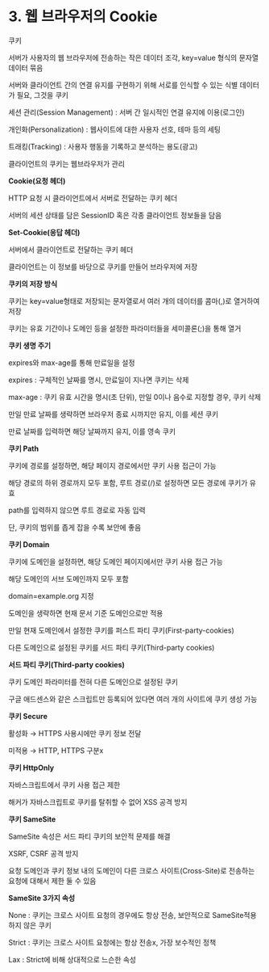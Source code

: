 # 3. 웹 브라우저의 Cookie

쿠키

서버가 사용자의 웹 브라우저에 전송하는 작은 데이터 조각, key=value 형식의 문자열 데이터 묶음

서버와 클라이언트 간의 연결 유지를 구현하기 위해 서로를 인식할 수 있는 식별 데이터가 필요, 그것을 쿠키

세션 관리(Session Management) : 서버 간 일시적인 연결 유지에 이용(로그인)

개인화(Personalization) : 웹사이트에 대한 사용자 선호, 테마 등의 세팅

트래킹(Tracking) : 사용자 행동을 기록하고 분석하는 용도(광고)

클라이언트의 쿠키는 웹브라우저가 관리

**Cookie(요청 헤더)**

HTTP 요청 시 클라이언트에서 서버로 전달하는 쿠키 헤더

서버의 세션 상태를 담은 SessionID 혹은 각종 클라이언트 정보들을 담음

**Set-Cookie(응답 헤더)**

서버에서 클라이언트로 전달하는 쿠키 헤더

클라이언트는 이 정보를 바당으로 쿠키를 만들어 브라우저에 저장

**쿠키의 저장 방식**

쿠키는 key=value형태로 저장되는 문자열로서 여러 개의 데이터를 콤마(,)로 열거하여 저장

쿠키는 유효 기간이나 도메인 등을 설정한 파라미터들을 세미콜론(;)을 통해 열거

**쿠키 생명 주기**

expires와 max-age를 통해 만료일을 설정

expires : 구체적인 날짜를 명시, 만료일이 지나면 쿠키는 삭제

max-age : 쿠키 유효 시간을 명시(초 단위), 만일 0이나 음수로 지정할 경우, 쿠키 삭제

만일 만료 날짜를 생략하면 브라우저 종료 시까지만 유지, 이를 세션 쿠키

만료 날짜를 입력하면 해당 날짜까지 유지, 이를 영속 쿠키

**쿠키 Path**

쿠키에 경로를 설정하면, 해당 페이지 경로에서만 쿠키 사용 접근이 가능

해당 경로의 하위 경로까지 모두 포함, 루트 경로(/)로 설정하면 모든 경로에 쿠키가 유효

path를 입력하지 않으면 루트 경로로 자동 입력

단, 쿠키의 범위를 좁게 잡을 수록 보안에 좋음

**쿠키 Domain**

쿠키에 도메인을 설정하면, 해당 도메인 페이지에서만 쿠키 사용 접근 가능

해당 도메인의 서브 도메인까지 모두 포함

domain=example.org 지정

도메인을 생략하면 현재 문서 기준 도메인으로만 적용

만일 현재 도메인에서 설정한 쿠키를 퍼스트 파티 쿠키(First-party-cookies)

다른 도메인으로 설정된 쿠키를 서드 파티 쿠키(Third-party cookies)

**서드 파티 쿠키(Third-party cookies)**

쿠키 도메인 파라미터를 전혀 다른 도메인으로 설정된 쿠키

구글 애드센스와 같은 스크립트만 등록되어 있다면 여러 개의 사이트에 쿠키 생성 가능

**쿠키 Secure**

활성화 → HTTPS 사용시에만 쿠키 정보 전달

미적용 → HTTP, HTTPS 구분x

**쿠키 HttpOnly**

자바스크립트에서 쿠키 사용 접근 제한

해커가 자바스크립트로 쿠키를 탈취할 수 없어 XSS 공격 방지

**쿠키 SameSite**

SameSite 속성은 서드 파티 쿠키의 보안적 문제를 해결

XSRF, CSRF 공격 방지

요청 도메인과 쿠키 정보 내의 도메인이 다른 크로스 사이트(Cross-Site)로 전송하는 요청에 대해서 제한 둘 수 있음

**SameSite 3가지 속성**

None : 쿠키는 크로스 사이트 요청의 경우에도 항상 전송, 보안적으로 SameSite적용 하지 않은 쿠키

Strict  : 쿠키는 크로스 사이트 요청에는 항상 전송x, 가장 보수적인 정책

Lax : Strict에 비해 상대적으로 느슨한 속성